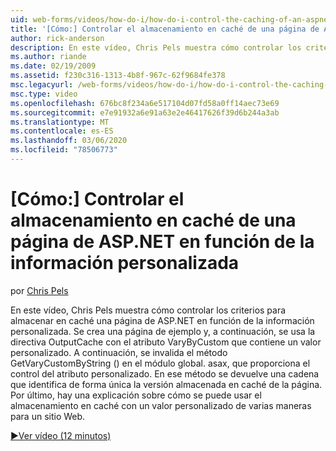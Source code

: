 ```yaml
---
uid: web-forms/videos/how-do-i/how-do-i-control-the-caching-of-an-aspnet-page-based-upon-custom-information
title: '[Cómo:] Controlar el almacenamiento en caché de una página de ASP.NET en función de la información personalizada | Microsoft Docs'
author: rick-anderson
description: En este vídeo, Chris Pels muestra cómo controlar los criterios para almacenar en caché una página de ASP.NET en función de la información personalizada. Se crea una página de ejemplo y, a continuación, la
ms.author: riande
ms.date: 02/19/2009
ms.assetid: f230c316-1313-4b8f-967c-62f9684fe378
msc.legacyurl: /web-forms/videos/how-do-i/how-do-i-control-the-caching-of-an-aspnet-page-based-upon-custom-information
msc.type: video
ms.openlocfilehash: 676bc8f234a6e517104d07fd58a0ff14aec73e69
ms.sourcegitcommit: e7e91932a6e91a63e2e46417626f39d6b244a3ab
ms.translationtype: MT
ms.contentlocale: es-ES
ms.lasthandoff: 03/06/2020
ms.locfileid: "78506773"
---
```

# <a name="how-do-i-control-the-caching-of-an-aspnet-page-based-upon-custom-information"></a>[Cómo:] Controlar el almacenamiento en caché de una página de ASP.NET en función de la información personalizada

por [Chris Pels](https://twitter.com/chrispels)

En este vídeo, Chris Pels muestra cómo controlar los criterios para almacenar en caché una página de ASP.NET en función de la información personalizada. Se crea una página de ejemplo y, a continuación, se usa la directiva OutputCache con el atributo VaryByCustom que contiene un valor personalizado. A continuación, se invalida el método GetVaryCustomByString () en el módulo global. asax, que proporciona el control del atributo personalizado. En ese método se devuelve una cadena que identifica de forma única la versión almacenada en caché de la página. Por último, hay una explicación sobre cómo se puede usar el almacenamiento en caché con un valor personalizado de varias maneras para un sitio Web.

[&#9654;Ver vídeo (12 minutos)](https://channel9.msdn.com/Blogs/ASP-NET-Site-Videos/how-do-i-control-the-caching-of-an-aspnet-page-based-upon-custom-information)
